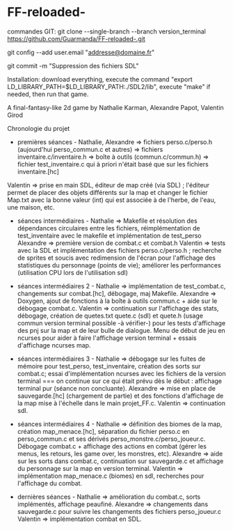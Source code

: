 # FF-reloaded-

commandes GIT:
git clone --single-branch --branch version_terminal https://github.com/Guarmanda/FF-reloaded-.git

git config --add user.email "addresse@domaine.fr"

git commit -m "Suppression des fichiers SDL"

Installation: download everything, execute the command "export  LD_LIBRARY_PATH=$LD_LIBRARY_PATH:./SDL2/lib", execute "make" if needed, then run that game.

A final-fantasy-like 2d game by Nathalie Karman, Alexandre Papot, Valentin Girod

Chronologie du projet

- premières séances -
Nathalie, Alexandre => fichiers perso.c/perso.h (aujourd'hui perso_commun.c et autres)
                   => fichiers inventaire.c/inventaire.h
                   => boîte à outils (commun.c/commun.h)
                   => fichier test_inventaire.c qui à priori n'était basé que sur les fichiers inventaire.[hc]
                   
Valentin => prise en main SDL, éditeur de map créé (via SDL) ; l'éditeur permet de placer des objets différents sur la map et changer le fichier Map.txt avec la bonne valeur (int) qui est associée à de l'herbe, de l'eau, une maison, etc.

- séances intermédiaires -
Nathalie => Makefile et résolution des dépendances circulaires entre les fichiers, réimplémentation de test_inventaire avec le makefile et implémentation de test_perso
Alexandre => première version de combat.c et combat.h
Valentin => tests avec la SDL et implémentation des fichiers perso.c/perso.h ; recherche de sprites et soucis avec redimension de l'écran pour l'affichage des statistiques du personnage (points de vie); améliorer les performances (utilisation CPU lors de l'utilisation sdl)

- séances intermédiaires 2 - 
Nathalie => implémentation de test_combat.c, changements sur combat.[hc], débogage, maj Makefile.
Alexandre => Doxygen, ajout de fonctions à la boîte à outils commun.c + aide sur le débogage combat.c.
Valentin => continuation sur l'affichage des stats, débogage, création de quetes.txt quete.c (sdl) et quete.h (usage commun version terminal possible -à vérifier-) pour les tests d'affichage des pnj sur la map et de leur bulle de dialogue. Menu de début de jeu en ncurses pour aider à faire l'affichage version terminal + essais d'affichage ncurses map.

- séances intermédiaires 3 - 
Nathalie => débogage sur les fuites de mémoire pour test_perso, test_inventaire, création des sorts sur combat.c; essai d'implémentation  ncurses avec les fichiers de la version terminal === on continue sur ce qui était prévu dès le début : affichage terminal pur (séance non concluante).
Alexandre => mise en place de sauvegarde.[hc] (chargement de partie) et des fonctions d'affichage de la map mise à l'échelle dans le main projet_FF.c.
Valentin => continuation sdl.

- séances intermédiaires 4 - 
Nathalie => définition des biomes de la map, création map_menace.[hc], séparation du fichier perso.c en perso_commun.c et ses dérivés perso_monstre.c/perso_joueur.c. Débogage combat.c + affichage des actions en combat (gérer les menus, les retours, les game over, les monstres, etc).
Alexandre => aide sur les sorts dans combat.c, continuation sur sauvegarde.c et affichage du personnage sur la map en version terminal.
Valentin => implémentation map_menace.c (biomes) en sdl, recherches pour l'affichage du combat.

- dernières séances - 
Nathalie => amélioration du combat.c, sorts implémentés, affichage peaufiné.
Alexandre => changements dans sauvegarde.c pour suivre les changements des fichiers perso_joueur.c
Valentin => implémentation combat en SDL.



  

